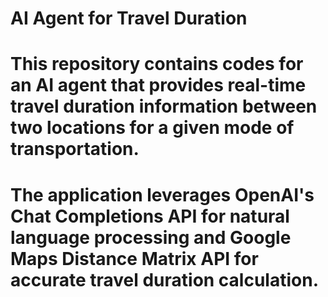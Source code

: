 # AI Agent for Travel Duration

# This repository contains codes for an AI agent that provides real-time travel duration information between two locations for a given mode of transportation.

# The application leverages OpenAI's Chat Completions API for natural language processing and Google Maps Distance Matrix API for accurate travel duration calculation.



 
